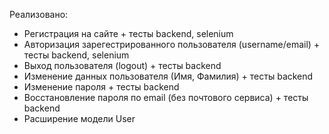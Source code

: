 Реализовано:  
- Регистрация на сайте + тесты backend, selenium  
- Авторизация зарегестрированного пользователя (username/email) + тесты backend, selenium  
- Выход пользователя (logout) + тесты backend  
- Изменение данных пользователя (Имя, Фамилия) + тесты backend  
- Изменение пароля + тесты backend  
- Восстановление пароля по email (без почтового сервиса) + тесты backend  
- Расширение модели User  
